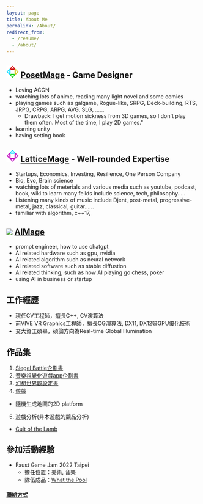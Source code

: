 ```yaml
---
layout: page
title: About Me
permalink: /About/
redirect_from:
  - /resume/
  - /about/
---
```


## <img src="/Icon/New/PosetMage_t.png" Height="32" /> [PosetMage](/) - Game Designer
  * Loving ACGN
  * watching lots of anime, reading many light novel and some comics
  * playing games such as galgame, Rogue-like, SRPG, Deck-building, RTS, JRPG, CRPG, ARPG, AVG, SLG, ......
    * Drawback: I get motion sickness from 3D games, so I don't play them often. Most of the time, I play 2D games."
  * learning unity
  * having setting book

## <img src="/Icon/New/QuantumNecro_t.png" Height="32" /> [LatticeMage](https://youtube.com/@LatticeMage) - Well-rounded Expertise
  * Startups, Economics, Investing, Resilience, One Person Company
  * Bio, Evo, Brain science
  * watching lots of meterials and various media such as youtube, podcast, book, wiki to learn many feilds include science, tech, philosophy.....
  * Listening many kinds of music include Djent, post-metal, progressive-metal, jazz, classical, guitar......
  * familiar with algorithm, c++17, 


## <img src="/Images/AIMage/AIMageGuildIcon.png" Height="32" /> [AIMage](https://discord.gg/xHjzATYCfN)
  * prompt engineer, how to use chatgpt
  * AI related hardware such as gpu, nvidia
  * AI related algorithm such as neural network
  * AI related software such as stable diffustion
  * AI related thinking, such as how AI playing go chess, poker
  * using AI in business or startup

## 工作經歷
* 現任CV工程師，擅長C++, CV演算法
* 前VIVE VR Graphics工程師，擅長CG演算法, DX11, DX12等GPU優化技術
* 交大資工碩畢，碩論方向為Real-time Global Illumination

## 作品集
1. [Siegel Battle企劃書](/SettingBook/resume/Siegel%20Battle/)
2. [音樂視覺化遊戲app企劃書](https://github.com/posetmage/-app-)
3. [幻想世界觀設定書](/SettingBook/)
4. [遊戲](https://youtu.be/M7fq31j2F1I)
  * 隨機生成地圖的2D platform
5. 遊戲分析(非本遊戲的競品分析)
  * [Cult of the Lamb](/SettingBook/resume/CompetitiveAnalysis/Cult%20of%20the%20Lamb/)

## 參加活動經驗
* Faust Game Jam 2022 Taipei
  * 擔任位置：美術, 音樂
  * 隊伍成品：[What the Pool](https://yanagiragi.itch.io/what-the-pool)

#### [聯絡方式](/Contact)